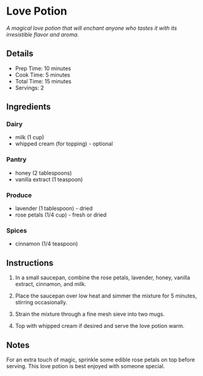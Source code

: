 # Love Potion

*A magical love potion that will enchant anyone who tastes it with its irresistible flavor and aroma.*

## Details

- Prep Time: 10 minutes
- Cook Time: 5 minutes
- Total Time: 15 minutes
- Servings: 2

## Ingredients

### Dairy

- milk (1 cup)
- whipped cream (for topping) - optional

### Pantry

- honey (2 tablespoons)
- vanilla extract (1 teaspoon)

### Produce

- lavender (1 tablespoon) - dried
- rose petals (1/4 cup) - fresh or dried

### Spices

- cinnamon (1/4 teaspoon)

## Instructions

1. In a small saucepan, combine the rose petals, lavender, honey, vanilla extract, cinnamon, and milk.

2. Place the saucepan over low heat and simmer the mixture for 5 minutes, stirring occasionally.

3. Strain the mixture through a fine mesh sieve into two mugs.

4. Top with whipped cream if desired and serve the love potion warm.

## Notes

For an extra touch of magic, sprinkle some edible rose petals on top before serving. This love potion is best enjoyed with someone special.
